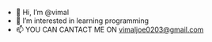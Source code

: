 - 👋 Hi, I’m @vimal
- 👀 I’m interested in learning programming
- 📫 YOU CAN CANTACT ME ON vimaljoe0203@gmail.com
<!---
vimaljoe0203/vimaljoe0203 is a ✨ special ✨ repository because its `README.md` (this file) appears on your GitHub profile.
You can click the Preview link to take a look at your changes.
--->

